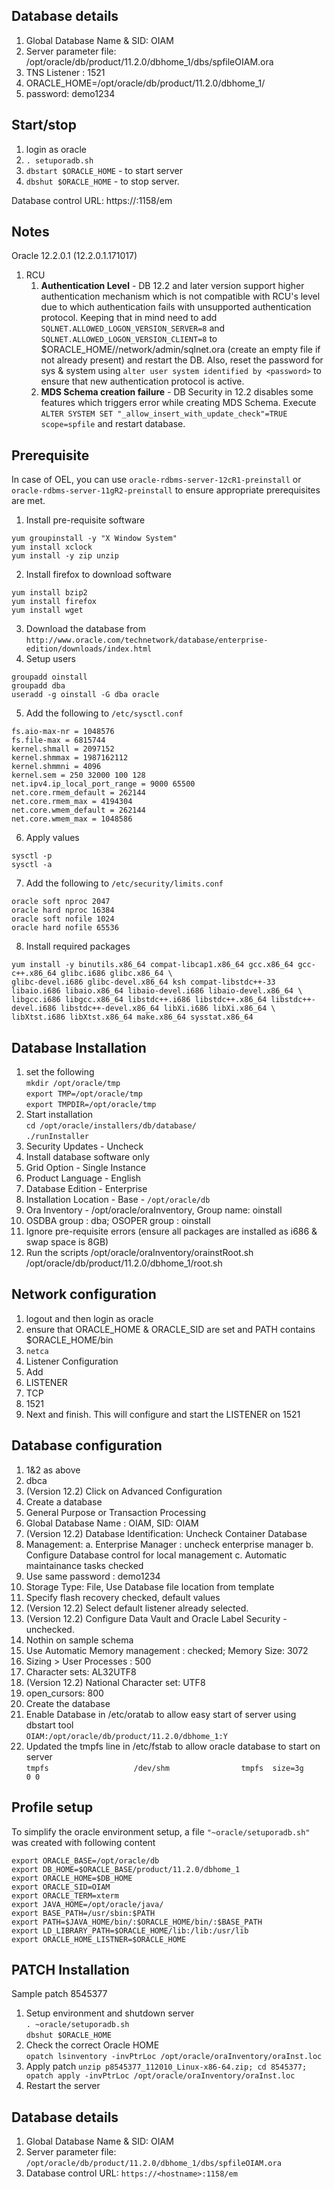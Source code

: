 Database details
----------------

1. Global Database Name & SID: OIAM
2. Server parameter file: /opt/oracle/db/product/11.2.0/dbhome_1/dbs/spfileOIAM.ora
3. TNS Listener : 1521
4. ORACLE_HOME=/opt/oracle/db/product/11.2.0/dbhome_1/
5. password: demo1234

Start/stop
----------

1. login as oracle
2. `. setuporadb.sh`
3. `dbstart $ORACLE_HOME` - to start server
4. `dbshut $ORACLE_HOME` - to stop server.

Database control URL: https://<hostname>:1158/em

Notes
------

Oracle 12.2.0.1 (12.2.0.1.171017)

1. RCU
    1. **Authentication Level** - DB 12.2 and later version support higher authentication mechanism which is not compatible with RCU's level due to which authentication fails with unsupported authentication protocol. Keeping that in mind need to add `SQLNET.ALLOWED_LOGON_VERSION_SERVER=8` and `SQLNET.ALLOWED_LOGON_VERSION_CLIENT=8` to $ORACLE_HOME//network/admin/sqlnet.ora (create an empty file if not already present) and restart the DB. Also, reset the password for sys & system using `alter user system identified by <password>` to ensure that new authentication protocol is active.
     2. **MDS Schema creation failure** - DB Security in 12.2 disables some features which triggers error while creating MDS Schema. Execute `ALTER SYSTEM SET "_allow_insert_with_update_check"=TRUE scope=spfile` and restart database.

Prerequisite
------------

In case of OEL, you can use `oracle-rdbms-server-12cR1-preinstall` or `oracle-rdbms-server-11gR2-preinstall` to ensure appropriate prerequisites are met.

1. Install pre-requisite software
```
yum groupinstall -y "X Window System"
yum install xclock
yum install -y zip unzip
```
2. Install firefox to download software
```
yum install bzip2
yum install firefox
yum install wget
```
3. Download the database from `http://www.oracle.com/technetwork/database/enterprise-edition/downloads/index.html`
4. Setup users
```
groupadd oinstall
groupadd dba
useradd -g oinstall -G dba oracle
```
5. Add the following to `/etc/sysctl.conf`
```
fs.aio-max-nr = 1048576
fs.file-max = 6815744
kernel.shmall = 2097152
kernel.shmmax = 1987162112
kernel.shmmni = 4096
kernel.sem = 250 32000 100 128
net.ipv4.ip_local_port_range = 9000 65500
net.core.rmem_default = 262144
net.core.rmem_max = 4194304
net.core.wmem_default = 262144
net.core.wmem_max = 1048586
```
6. Apply values
```
sysctl -p
sysctl -a
```
7. Add the following to `/etc/security/limits.conf`
```
oracle soft nproc 2047
oracle hard nproc 16384
oracle soft nofile 1024
oracle hard nofile 65536
```
8. Install required packages
```
yum install -y binutils.x86_64 compat-libcap1.x86_64 gcc.x86_64 gcc-c++.x86_64 glibc.i686 glibc.x86_64 \
glibc-devel.i686 glibc-devel.x86_64 ksh compat-libstdc++-33 libaio.i686 libaio.x86_64 libaio-devel.i686 libaio-devel.x86_64 \
libgcc.i686 libgcc.x86_64 libstdc++.i686 libstdc++.x86_64 libstdc++-devel.i686 libstdc++-devel.x86_64 libXi.i686 libXi.x86_64 \
libXtst.i686 libXtst.x86_64 make.x86_64 sysstat.x86_64
```

Database Installation
--------------------

1. set the following <br>
```mkdir /opt/oracle/tmp```<br>
```export TMP=/opt/oracle/tmp```<br>
```export TMPDIR=/opt/oracle/tmp```<br>
2. Start installation<br>
`cd /opt/oracle/installers/db/database/`<br>
`./runInstaller`<br>
3. Security Updates - Uncheck
4. Install database software only
5. Grid Option - Single Instance
6. Product Language - English
7. Database Edition - Enterprise
8. Installation Location - Base - `/opt/oracle/db`
9. Ora Inventory - /opt/oracle/oraInventory, Group name: oinstall
10. OSDBA group : dba; OSOPER group : oinstall
11. Ignore pre-requisite errors (ensure all packages are installed as i686 & swap space is 8GB)
12. Run the scripts
/opt/oracle/oraInventory/orainstRoot.sh
/opt/oracle/db/product/11.2.0/dbhome_1/root.sh

Network configuration
---------------------

1. logout and then login as oracle
2. ensure that ORACLE_HOME & ORACLE_SID are set and PATH contains $ORACLE_HOME/bin
3. `netca`
4. Listener Configuration
5. Add
6. LISTENER
7. TCP
8. 1521
9. Next and finish.
This will configure and start the LISTENER on 1521

Database configuration
----------------------

1. 1&2 as above
2. dbca
2. (Version 12.2) Click on Advanced Configuration
3. Create a database
4. General Purpose or Transaction Processing
5. Global Database Name : OIAM, SID: OIAM
6. (Version 12.2) Database Identification: Uncheck Container Database
6. Management:
a. Enterprise Manager : uncheck enterprise manager
b. Configure Database control for local management
c. Automatic maintainance tasks checked
7. Use same password : demo1234
8. Storage Type: File, Use Database file location from template
9. Specify flash recovery checked, default values
10. (Version 12.2) Select default listener already selected.
11. (Version 12.2) Configure Data Vault and Oracle Label Security - unchecked.
10. Nothin on sample schema
11. Use Automatic Memory management : checked; Memory Size: 3072
12. Sizing > User Processes : 500
13. Character sets: AL32UTF8
13. (Version 12.2) National Character set: UTF8
14. open_cursors: 800
15. Create the database
16. Enable Database in /etc/oratab to allow easy start of server using dbstart tool<br>
`OIAM:/opt/oracle/db/product/11.2.0/dbhome_1:Y`
17. Updated the tmpfs line in /etc/fstab to allow oracle database to start on server<br>
`tmpfs                   /dev/shm                tmpfs  size=3g        0 0`

Profile setup
------------

To simplify the oracle environment setup, a file `"~oracle/setuporadb.sh"` was created with following content
```
export ORACLE_BASE=/opt/oracle/db
export DB_HOME=$ORACLE_BASE/product/11.2.0/dbhome_1
export ORACLE_HOME=$DB_HOME
export ORACLE_SID=OIAM
export ORACLE_TERM=xterm
export JAVA_HOME=/opt/oracle/java/
export BASE_PATH=/usr/sbin:$PATH
export PATH=$JAVA_HOME/bin/:$ORACLE_HOME/bin/:$BASE_PATH
export LD_LIBRARY_PATH=$ORACLE_HOME/lib:/lib:/usr/lib
export ORACLE_HOME_LISTNER=$ORACLE_HOME
```

PATCH Installation
------------------
Sample patch 8545377

1. Setup environment and shutdown server<br>
`. ~oracle/setuporadb.sh`<br>
`dbshut $ORACLE_HOME`<br>
2. Check the correct Oracle HOME<br>
`opatch lsinventory -invPtrLoc /opt/oracle/oraInventory/oraInst.loc`
3. Apply patch
`unzip p8545377_112010_Linux-x86-64.zip; cd 8545377; opatch apply -invPtrLoc /opt/oracle/oraInventory/oraInst.loc`
4. Restart the server


Database details
----------------

1. Global Database Name & SID: OIAM
2. Server parameter file: `/opt/oracle/db/product/11.2.0/dbhome_1/dbs/spfileOIAM.ora`
3. Database control URL: `https://<hostname>:1158/em`
